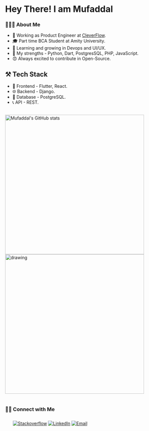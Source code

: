 # Hey There! I am Mufaddal

### 👨🏻‍💻 About Me

- 💼 Working as Product Engineer at [CleverFlow](https://www.cleverflowhq.com).
- 🎓 Part time BCA Student at Amity University.
- 🌱 Learning and growing in Devops and UI/UX.
- 💪 My strengths - Python, Dart, PostgresSQL, PHP, JavaScript.
- 😍 Always excited to contribute in Open-Source.

## ⚒️ Tech Stack
- 📱 Frontend - Flutter, React.
- 🌐 Backend - Django.
- 📘 Database - PostgreSQL.
- 📞 API - REST.

<br>
<div>
<img src="https://github-readme-stats.vercel.app/api?username=mufaddal1125&show_icons=true&theme=dark&count_private=true" alt="Mufaddal's GitHub stats" width="450">
<img src="https://github-readme-stats.vercel.app/api/top-langs/?username=anuraghazra&layout=compact" alt="drawing" width="450"/>
</div>
<br>


<h3> 🤝🏻 Connect with Me </h3>
<div style="padding: 10px 0 0 25px"> 
<a href="https://stackoverflow.com/users/15644932/mufaddal-patanwala"><img alt="Stackoverflow" src="https://img.shields.io/badge/Stackoverflow-gray?style=flat-square&logo=stackoverflow"></a>
<a href="https://www.linkedin.com/in/mufaddal-patanwala/"><img alt="LinkedIn" src="https://img.shields.io/badge/LinkedIn-gray?style=flat-square&logo=linkedin"></a>
<a href="mailto:mufaddal5211@gmail.com"><img alt="Email" src="https://img.shields.io/badge/Email-mufaddal5211@gmail.com-blue?style=flat-square&logo=gmail"></a>
</div>
